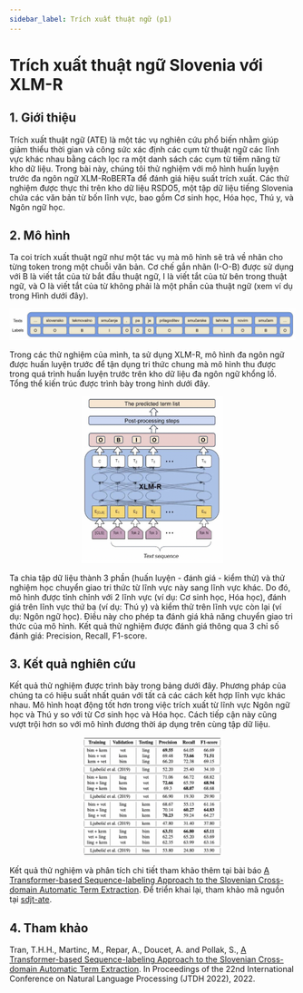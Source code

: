 ```yaml
---
sidebar_label: Trích xuất thuật ngữ (p1)
---
```


# Trích xuất thuật ngữ Slovenia với XLM-R

## 1. Giới thiệu

Trích xuất thuật ngữ (ATE) là một tác vụ nghiên cứu phổ biến nhằm giúp giảm thiểu thời gian và công sức xác định các cụm từ thuật ngữ các lĩnh vực khác nhau bằng cách lọc ra một danh sách các cụm từ tiềm năng từ kho dữ liệu. Trong bài này, chúng tôi thử nghiệm với mô hình huấn luyện trước đa ngôn ngữ XLM-RoBERTa để đánh giá hiệu suất trích xuất. Các thử nghiệm được thực thi trên kho dữ liệu RSDO5, một tập dữ liệu tiếng Slovenia chứa các văn bản từ bốn lĩnh vực, bao gồm Cơ sinh học, Hóa học, Thú y, và Ngôn ngữ học.

## 2. Mô hình

Ta coi trích xuất thuật ngữ như một tác vụ mà mô hình sẽ trả về nhãn cho từng token trong một chuỗi văn bản. Cơ chế gắn nhãn (I-O-B) được sử dụng với B là viết tắt của từ bắt đầu thuật ngữ, I là viết tắt của từ bên trong thuật ngữ, và O là viết tắt của từ không phải là một phần của thuật ngữ (xem ví dụ trong Hình dưới đây).

![Cơ chế nhãn I-O-B](./imgs/xlmr_ex.png)

Trong các thử nghiệm của mình, ta sử dụng XLM-R, mô hình đa ngôn ngữ được huấn luyện trước để tận dụng tri ​​thức chung mà mô hình thu được trong quá trình huấn luyện trước trên kho dữ liệu đa ngôn ngữ khổng lồ. Tổng thể kiến trúc được trình bày trong hình dưới đây.

<center> <img src="./imgs/xlmr_arch.png" width="250"/></center>

Ta chia tập dữ liệu thành 3 phần (huấn luyện - đánh giá - kiểm thử) và thử nghiệm học chuyển giao tri ​​thức từ lĩnh vực này sang lĩnh vực khác. Do đó, mô hình được tỉnh chỉnh với 2 lĩnh vực (ví dụ: Cơ sinh học, Hóa học), đánh giá trên lĩnh vực thứ ba (ví dụ: Thú y) và kiểm thử trên lĩnh vực còn lại (ví dụ: Ngôn ngữ học). Điều này cho phép ta đánh giá khả năng chuyển giao tri ​​thức của mô hình. Kết quả thử nghiệm được đánh giá thông qua 3 chỉ số đánh giá: Precision, Recall, F1-score.

## 3. Kết quả nghiên cứu

Kết quả thử nghiệm được trình bày trong bảng dưới đây. Phương pháp của chúng ta có hiệu suất nhất quán với tất cả các cách kết hợp lĩnh vực khác nhau. Mô hình hoạt động tốt hơn trong việc trích xuất từ lĩnh vực Ngôn ngữ học và Thú y so với từ Cơ sinh học và Hóa học. Cách tiếp cận này cũng vượt trội hơn so với mô hình đương thời áp dụng trên cùng tập dữ liệu.

<center> <img src="./imgs/xlmr_res.png" width="250"/></center>

Kết quả thử nghiệm và phân tích chi tiết tham khảo thêm tại bài báo [A Transformer-based Sequence-labeling Approach to the Slovenian Cross-domain Automatic Term Extraction](https://nl.ijs.si/jtdh22/pdf/JTDH2022_Tran-et-al_A-Transformer-based-Sequence-labeling-Approach-to-the-Slovenian-Cross-domain-Automatic-Term-Extraction.pdf). Để triển khai lại, tham khảo mã nguồn tại [sdjt-ate](https://github.com/honghanhh/sdjt-ate).

## 4. Tham khảo

Tran, T.H.H., Martinc, M., Repar, A., Doucet, A. and Pollak, S., [A Transformer-based Sequence-labeling Approach to the Slovenian Cross-domain Automatic Term Extraction](https://nl.ijs.si/jtdh22/pdf/JTDH2022_Tran-et-al_A-Transformer-based-Sequence-labeling-Approach-to-the-Slovenian-Cross-domain-Automatic-Term-Extraction.pdf). In Proceedings of the 22nd International Conference on Natural Language Processing (JTDH 2022), 2022.

